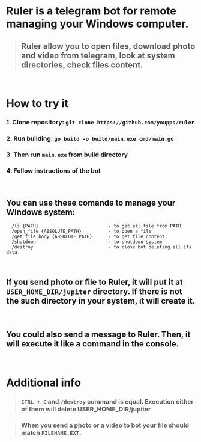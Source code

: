 # Ruler is a telegram bot for remote managing your Windows computer.

> ## Ruler allow you to open files, download photo and video from telegram, look at system directories, check files content.

<br/>

# How to try it

### 1. Clone repository: `git clone https://github.com/youpps/ruler`

### 2. Run building: `go build -o build/main.exe cmd/main.go`

### 3. Then run `main.exe` from build directory

### 4. Follow instructions of the bot

<br/>

## You can use these comands to manage your Windows system:

      /ls {PATH}                          - to get all file from PATH
      /open_file {ABSOLUTE_PATH}          - to open a file
      /get_file_body {ABSOLUTE_PATH}      - to get file content
      /shutdown                           - to shutdown system
      /destroy                            - to close bot deleting all its data

<br/>

## If you send photo or file to Ruler, it will put it at `USER_HOME_DIR/jupiter` directory. If there is not the such directory in your system, it will create it.

<br/>

## You could also send a message to Ruler. Then, it will execute it like a command in the console.

<br/>

# Additional info

> ### `CTRL + C` and `/destroy` command is equal. Execution either of them will delete USER_HOME_DIR/jupiter

> ### When you send a photo or a video to bot your file should match `FILENAME.EXT`.
